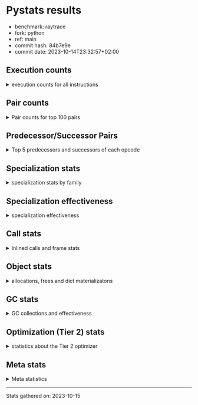 
# Pystats results

- benchmark: raytrace
- fork: python
- ref: main
- commit hash: 84b7e9e
- commit date: 2023-10-14T23:32:57+02:00

## Execution counts

<details>
<summary> execution counts for all instructions </summary>

|Name | Count | Self | Cumulative | Miss ratio | 
|---|---:|---:|---:|---:|
| LOAD_FAST | 607,017,120 | 22.4% | 22.4% |  |
| LOAD_ATTR_INSTANCE_VALUE | 392,369,100 | 14.5% | 36.9% | 0.1% |
| RESUME_CHECK | 172,022,640 | 6.4% | 43.3% |  |
| LOAD_FAST_LOAD_FAST | 147,227,340 | 5.4% | 48.7% |  |
| RETURN_VALUE | 141,958,140 | 5.2% | 54.0% |  |
| BINARY_OP_MULTIPLY_FLOAT | 129,093,900 | 4.8% | 58.7% | 5.4% |
| CALL_PY_EXACT_ARGS | 119,576,560 | 4.4% | 63.2% | 2.4% |
| LOAD_ATTR_METHOD_WITH_VALUES | 117,702,520 | 4.3% | 67.5% | 2.5% |
| STORE_ATTR_INSTANCE_VALUE | 96,107,880 | 3.6% | 71.1% | 0.0% |
| STORE_FAST | 69,370,320 | 2.6% | 73.6% |  |
| BINARY_OP_ADD_FLOAT | 69,208,300 | 2.6% | 76.2% | 8.7% |
| RETURN_CONST | 63,452,700 | 2.3% | 78.5% |  |
| BINARY_OP | 54,801,080 | 2.0% | 80.6% |  |
| BINARY_OP_SUBTRACT_FLOAT | 50,859,000 | 1.9% | 82.4% | 29.7% |
| LOAD_CONST | 49,283,940 | 1.8% | 84.3% |  |
| LOAD_GLOBAL_MODULE | 44,451,880 | 1.6% | 85.9% |  |
| EXIT_INIT_CHECK | 33,388,200 | 1.2% | 87.1% |  |
| CALL_ALLOC_AND_ENTER_INIT | 33,388,200 | 1.2% | 88.4% |  |
| POP_JUMP_IF_FALSE | 32,280,780 | 1.2% | 89.6% |  |
| POP_TOP | 32,090,820 | 1.2% | 90.7% |  |
| FOR_ITER_LIST | 23,964,720 | 0.9% | 91.6% |  |
| JUMP_BACKWARD | 22,059,420 | 0.8% | 92.4% |  |
| INTERPRETER_EXIT | 19,112,340 | 0.7% | 93.2% |  |
| TO_BOOL_BOOL | 18,511,860 | 0.7% | 93.8% |  |
| BINARY_OP_MULTIPLY_INT | 14,192,820 | 0.5% | 94.4% | 60.7% |
| POP_JUMP_IF_NOT_NONE | 13,213,380 | 0.5% | 94.9% |  |
| BINARY_SUBSCR_TUPLE_INT | 13,105,200 | 0.5% | 95.3% |  |
| STORE_FAST_STORE_FAST | 12,617,460 | 0.5% | 95.8% |  |
| COMPARE_OP | 12,344,560 | 0.5% | 96.3% |  |
| UNPACK_SEQUENCE_TWO_TUPLE | 12,297,480 | 0.5% | 96.7% |  |
| BUILD_TUPLE | 8,288,040 | 0.3% | 97.0% |  |
| CALL_BUILTIN_O | 7,703,580 | 0.3% | 97.3% |  |
| PUSH_NULL | 7,609,740 | 0.3% | 97.6% |  |
| LIST_APPEND | 7,327,200 | 0.3% | 97.9% |  |
| LOAD_GLOBAL_BUILTIN | 7,114,740 | 0.3% | 98.1% |  |
| LOAD_ATTR_MODULE | 7,009,600 | 0.3% | 98.4% |  |
| CALL | 6,416,740 | 0.2% | 98.6% |  |
| BINARY_OP_SUBTRACT_INT | 4,877,700 | 0.2% | 98.8% | 7.2% |
| BINARY_OP_ADD_INT | 3,778,740 | 0.1% | 98.9% |  |
| POP_JUMP_IF_TRUE | 3,218,580 | 0.1% | 99.1% |  |
| GET_ITER | 3,117,960 | 0.1% | 99.2% |  |
| UNARY_NEGATIVE | 2,650,380 | 0.1% | 99.3% |  |
| STORE_SUBSCR | 2,400,560 | 0.1% | 99.4% |  |
| COMPARE_OP_FLOAT | 1,964,460 | 0.1% | 99.4% |  |
| BUILD_LIST | 1,836,120 | 0.1% | 99.5% |  |
| SWAP | 1,831,800 | 0.1% | 99.6% |  |
| LOAD_FAST_AND_CLEAR | 1,831,800 | 0.1% | 99.6% |  |
| TO_BOOL | 1,530,440 | 0.1% | 99.7% |  |
| NOP | 1,511,880 | 0.1% | 99.7% |  |
| FOR_ITER_RANGE | 1,212,660 | 0.0% | 99.8% |  |
| COMPARE_OP_INT | 919,980 | 0.0% | 99.8% |  |
| LOAD_ATTR | 832,520 | 0.0% | 99.9% |  |
| LOAD_ATTR_METHOD_NO_DICT | 616,320 | 0.0% | 99.9% |  |
| CALL_LIST_APPEND | 614,760 | 0.0% | 99.9% |  |
| CALL_FUNCTION_EX | 600,180 | 0.0% | 99.9% |  |
| LIST_EXTEND | 600,060 | 0.0% | 99.9% |  |
| CALL_INTRINSIC_1 | 600,060 | 0.0% | 100.0% |  |
| POP_JUMP_IF_NONE | 338,340 | 0.0% | 100.0% |  |
| UNPACK_SEQUENCE_TUPLE | 319,980 | 0.0% | 100.0% |  |
| TO_BOOL_INT | 231,420 | 0.0% | 100.0% |  |
| CALL_BUILTIN_CLASS | 6,240 | 0.0% | 100.0% |  |
| CALL_METHOD_DESCRIPTOR_FAST | 1,560 | 0.0% | 100.0% |  |
| LOAD_GLOBAL | 560 | 0.0% | 100.0% |  |
| CALL_KW | 420 | 0.0% | 100.0% |  |
| STORE_ATTR | 280 | 0.0% | 100.0% |  |
| LOAD_DEREF | 180 | 0.0% | 100.0% |  |
| EXTENDED_ARG | 180 | 0.0% | 100.0% |  |
| TO_BOOL_NONE | 60 | 0.0% | 100.0% |  |
| DICT_MERGE | 60 | 0.0% | 100.0% |  |
| COPY_FREE_VARS | 60 | 0.0% | 100.0% |  |
| BUILD_MAP | 60 | 0.0% | 100.0% |  |


</details>

## Pair counts

<details>
<summary> Pair counts for top 100 pairs </summary>

|Pair | Count | Self | Cumulative | 
|---|---:|---:|---:|
| LOAD_FAST LOAD_ATTR_INSTANCE_VALUE | 364,035,820 | 13.5% | 13.5% |
| LOAD_ATTR_INSTANCE_VALUE LOAD_FAST | 174,327,960 | 6.4% | 19.9% |
| CALL_PY_EXACT_ARGS RESUME_CHECK | 119,521,920 | 4.4% | 24.3% |
| LOAD_ATTR_INSTANCE_VALUE BINARY_OP_MULTIPLY_FLOAT | 118,163,280 | 4.4% | 28.7% |
| LOAD_FAST LOAD_ATTR_METHOD_WITH_VALUES | 106,191,680 | 3.9% | 32.6% |
| RESUME_CHECK LOAD_FAST | 103,860,420 | 3.8% | 36.4% |
| LOAD_FAST_LOAD_FAST STORE_ATTR_INSTANCE_VALUE | 88,383,160 | 3.3% | 39.7% |
| LOAD_ATTR_METHOD_WITH_VALUES CALL_PY_EXACT_ARGS | 62,291,040 | 2.3% | 42.0% |
| STORE_FAST LOAD_FAST | 62,054,940 | 2.3% | 44.3% |
| STORE_ATTR_INSTANCE_VALUE LOAD_FAST_LOAD_FAST | 54,995,040 | 2.0% | 46.3% |
| BINARY_OP_MULTIPLY_FLOAT BINARY_OP_ADD_FLOAT | 52,575,180 | 1.9% | 48.3% |
| LOAD_ATTR_METHOD_WITH_VALUES LOAD_FAST | 41,079,420 | 1.5% | 49.8% |
| BINARY_OP_MULTIPLY_FLOAT LOAD_FAST | 38,641,980 | 1.4% | 51.2% |
| BINARY_OP_ADD_FLOAT LOAD_FAST | 35,208,720 | 1.3% | 52.5% |
| RETURN_VALUE RETURN_VALUE | 34,178,400 | 1.3% | 53.8% |
| STORE_ATTR_INSTANCE_VALUE RETURN_CONST | 33,984,720 | 1.3% | 55.0% |
| RESUME_CHECK LOAD_FAST_LOAD_FAST | 33,476,280 | 1.2% | 56.3% |
| RETURN_CONST EXIT_INIT_CHECK | 33,388,200 | 1.2% | 57.5% |
| EXIT_INIT_CHECK RETURN_VALUE | 33,388,200 | 1.2% | 58.7% |
| CALL_ALLOC_AND_ENTER_INIT RESUME_CHECK | 33,388,200 | 1.2% | 60.0% |
| LOAD_FAST RETURN_VALUE | 32,788,680 | 1.2% | 61.2% |
| LOAD_ATTR_INSTANCE_VALUE BINARY_OP | 32,650,260 | 1.2% | 62.4% |
| RETURN_VALUE POP_TOP | 31,464,180 | 1.2% | 63.6% |
| POP_TOP LOAD_FAST | 30,592,560 | 1.1% | 64.7% |
| BINARY_OP_ADD_FLOAT RETURN_VALUE | 30,513,000 | 1.1% | 65.8% |
| LOAD_FAST CALL_PY_EXACT_ARGS | 30,337,720 | 1.1% | 66.9% |
| LOAD_FAST_LOAD_FAST LOAD_ATTR_INSTANCE_VALUE | 28,322,300 | 1.0% | 68.0% |
| LOAD_ATTR_INSTANCE_VALUE BINARY_OP_SUBTRACT_FLOAT | 27,452,940 | 1.0% | 69.0% |
| BINARY_OP_SUBTRACT_FLOAT LOAD_FAST | 27,133,200 | 1.0% | 70.0% |
| LOAD_FAST LOAD_CONST | 25,189,800 | 0.9% | 70.9% |
| JUMP_BACKWARD FOR_ITER_LIST | 20,853,000 | 0.8% | 71.7% |
| LOAD_GLOBAL_MODULE LOAD_FAST | 20,028,300 | 0.7% | 72.4% |
| BINARY_OP CALL_ALLOC_AND_ENTER_INIT | 19,910,120 | 0.7% | 73.2% |
| CACHE RESUME_CHECK | 19,112,340 | 0.7% | 73.9% |
| RETURN_VALUE STORE_FAST | 19,013,460 | 0.7% | 74.6% |
| RETURN_VALUE INTERPRETER_EXIT | 18,511,860 | 0.7% | 75.3% |
| RETURN_CONST TO_BOOL_BOOL | 18,511,860 | 0.7% | 76.0% |
| POP_JUMP_IF_FALSE LOAD_GLOBAL_MODULE | 18,511,860 | 0.7% | 76.6% |
| BINARY_OP_MULTIPLY_FLOAT LOAD_FAST_LOAD_FAST | 17,957,080 | 0.7% | 77.3% |
| TO_BOOL_BOOL POP_JUMP_IF_FALSE | 17,871,900 | 0.7% | 78.0% |
| RESUME_CHECK RETURN_CONST | 17,871,900 | 0.7% | 78.6% |
| RESUME_CHECK LOAD_GLOBAL_MODULE | 15,577,920 | 0.6% | 79.2% |
| LOAD_GLOBAL_MODULE LOAD_FAST_LOAD_FAST | 15,234,840 | 0.6% | 79.8% |
| LOAD_FAST POP_JUMP_IF_NOT_NONE | 13,213,380 | 0.5% | 80.3% |
| LOAD_CONST BINARY_SUBSCR_TUPLE_INT | 13,105,200 | 0.5% | 80.7% |
| LOAD_CONST COMPARE_OP | 12,341,520 | 0.5% | 81.2% |
| LOAD_ATTR_INSTANCE_VALUE CALL_PY_EXACT_ARGS | 12,297,520 | 0.5% | 81.7% |
| UNPACK_SEQUENCE_TWO_TUPLE STORE_FAST_STORE_FAST | 12,297,480 | 0.5% | 82.1% |
| FOR_ITER_LIST UNPACK_SEQUENCE_TWO_TUPLE | 12,297,480 | 0.5% | 82.6% |
| LOAD_ATTR_INSTANCE_VALUE BINARY_OP_MULTIPLY_INT | 11,781,120 | 0.4% | 83.0% |
| COMPARE_OP POP_JUMP_IF_FALSE | 11,727,360 | 0.4% | 83.4% |
| BINARY_OP STORE_FAST | 11,048,680 | 0.4% | 83.8% |
| BINARY_OP_MULTIPLY_FLOAT BINARY_OP_SUBTRACT_FLOAT | 10,767,780 | 0.4% | 84.2% |
| RETURN_VALUE LOAD_FAST_LOAD_FAST | 10,767,420 | 0.4% | 84.6% |
| LOAD_FAST_LOAD_FAST BINARY_OP_MULTIPLY_FLOAT | 10,767,420 | 0.4% | 85.0% |
| BINARY_OP_SUBTRACT_FLOAT STORE_FAST | 10,737,480 | 0.4% | 85.4% |
| BINARY_OP_SUBTRACT_FLOAT BINARY_OP_SUBTRACT_FLOAT | 10,737,420 | 0.4% | 85.8% |
| POP_JUMP_IF_FALSE RETURN_CONST | 10,355,460 | 0.4% | 86.2% |
| POP_JUMP_IF_NOT_NONE JUMP_BACKWARD | 10,351,380 | 0.4% | 86.6% |
| FOR_ITER_LIST STORE_FAST | 9,497,220 | 0.4% | 86.9% |
| LOAD_CONST LOAD_FAST | 9,276,060 | 0.3% | 87.3% |
| BINARY_OP LOAD_FAST | 9,238,980 | 0.3% | 87.6% |
| BINARY_OP_MULTIPLY_FLOAT CALL_ALLOC_AND_ENTER_INIT | 8,978,540 | 0.3% | 88.0% |
| BINARY_OP_MULTIPLY_INT BINARY_OP_ADD_FLOAT | 8,437,640 | 0.3% | 88.3% |
| LOAD_FAST_LOAD_FAST LOAD_ATTR_METHOD_WITH_VALUES | 7,967,160 | 0.3% | 88.6% |
| LOAD_FAST STORE_ATTR_INSTANCE_VALUE | 7,724,440 | 0.3% | 88.8% |
| RETURN_VALUE LOAD_FAST | 7,330,740 | 0.3% | 89.1% |
| LOAD_FAST BUILD_TUPLE | 7,327,260 | 0.3% | 89.4% |
| STORE_FAST_STORE_FAST LOAD_FAST_LOAD_FAST | 7,327,200 | 0.3% | 89.7% |
| LIST_APPEND JUMP_BACKWARD | 7,327,200 | 0.3% | 89.9% |
| BUILD_TUPLE LIST_APPEND | 7,327,200 | 0.3% | 90.2% |
| BINARY_SUBSCR_TUPLE_INT STORE_FAST | 7,327,200 | 0.3% | 90.5% |
| RETURN_VALUE BINARY_OP | 7,233,180 | 0.3% | 90.7% |
| LOAD_ATTR_METHOD_WITH_VALUES LOAD_CONST | 7,144,620 | 0.3% | 91.0% |
| LOAD_ATTR_MODULE PUSH_NULL | 7,009,540 | 0.3% | 91.3% |
| PUSH_NULL LOAD_FAST | 7,009,500 | 0.3% | 91.5% |
| LOAD_GLOBAL_MODULE LOAD_ATTR_MODULE | 7,009,480 | 0.3% | 91.8% |
| BINARY_OP CALL_PY_EXACT_ARGS | 6,824,640 | 0.3% | 92.0% |
| STORE_ATTR_INSTANCE_VALUE LOAD_FAST | 6,807,300 | 0.3% | 92.3% |
| RETURN_VALUE CALL_BUILTIN_O | 6,593,220 | 0.2% | 92.5% |
| CALL_BUILTIN_O RETURN_VALUE | 6,593,220 | 0.2% | 92.8% |
| LOAD_FAST BINARY_OP | 6,490,300 | 0.2% | 93.0% |
| RETURN_CONST LOAD_FAST | 6,206,880 | 0.2% | 93.2% |
| RETURN_VALUE CALL_PY_EXACT_ARGS | 5,610,360 | 0.2% | 93.5% |
| LOAD_ATTR_METHOD_WITH_VALUES LOAD_GLOBAL_MODULE | 4,970,880 | 0.2% | 93.6% |
| STORE_FAST_STORE_FAST LOAD_FAST | 4,970,280 | 0.2% | 93.8% |
| LOAD_FAST_LOAD_FAST LOAD_FAST | 4,970,280 | 0.2% | 94.0% |
| RETURN_CONST STORE_FAST | 4,744,500 | 0.2% | 94.2% |
| LOAD_GLOBAL_BUILTIN LOAD_CONST | 3,920,040 | 0.1% | 94.3% |
| LOAD_ATTR_INSTANCE_VALUE BINARY_OP_ADD_FLOAT | 3,919,980 | 0.1% | 94.5% |
| LOAD_ATTR_INSTANCE_VALUE LOAD_CONST | 3,711,900 | 0.1% | 94.6% |
| CALL CALL | 3,601,640 | 0.1% | 94.7% |
| LOAD_CONST LOAD_GLOBAL_BUILTIN | 3,600,000 | 0.1% | 94.9% |
| BINARY_OP_MULTIPLY_INT LOAD_FAST | 3,297,240 | 0.1% | 95.0% |
| BINARY_OP BINARY_OP_ADD_FLOAT | 3,056,820 | 0.1% | 95.1% |
| LOAD_FAST_LOAD_FAST LOAD_CONST | 2,898,180 | 0.1% | 95.2% |
| BINARY_SUBSCR_TUPLE_INT LOAD_FAST_LOAD_FAST | 2,879,820 | 0.1% | 95.3% |
| BINARY_SUBSCR_TUPLE_INT BINARY_OP | 2,847,420 | 0.1% | 95.4% |
| LOAD_ATTR_INSTANCE_VALUE BINARY_OP_SUBTRACT_INT | 2,755,080 | 0.1% | 95.5% |
| LOAD_CONST BINARY_OP_ADD_INT | 2,715,900 | 0.1% | 95.6% |


</details>

## Predecessor/Successor Pairs

<details>
<summary> Top 5 predecessors and successors of each opcode </summary>

### CACHE

<details>
<summary> Successors and predecessors for CACHE </summary>

|Predecessors | Count | Percentage | 
|---|---:|---:|

|Successors | Count | Percentage | 
|---|---:|---:|
| RESUME_CHECK | 19,112,340 | 100.0% |


</details>

### EXIT_INIT_CHECK

<details>
<summary> Successors and predecessors for EXIT_INIT_CHECK </summary>

|Predecessors | Count | Percentage | 
|---|---:|---:|
| RETURN_CONST | 33,388,200 | 100.0% |

|Successors | Count | Percentage | 
|---|---:|---:|
| RETURN_VALUE | 33,388,200 | 100.0% |


</details>

### GET_ITER

<details>
<summary> Successors and predecessors for GET_ITER </summary>

|Predecessors | Count | Percentage | 
|---|---:|---:|
| LOAD_ATTR_INSTANCE_VALUE | 1,875,840 | 60.2% |
| LOAD_FAST | 915,960 | 29.4% |
| RETURN_VALUE | 319,980 | 10.3% |
| CALL_BUILTIN_CLASS | 6,180 | 0.2% |

|Successors | Count | Percentage | 
|---|---:|---:|
| FOR_ITER_LIST | 2,195,820 | 70.4% |
| LOAD_FAST_AND_CLEAR | 915,900 | 29.4% |
| FOR_ITER_RANGE | 6,180 | 0.2% |
| EXTENDED_ARG | 60 | 0.0% |


</details>

### INTERPRETER_EXIT

<details>
<summary> Successors and predecessors for INTERPRETER_EXIT </summary>

|Predecessors | Count | Percentage | 
|---|---:|---:|
| RETURN_VALUE | 18,511,860 | 96.9% |
| RETURN_CONST | 600,480 | 3.1% |

|Successors | Count | Percentage | 
|---|---:|---:|


</details>

### NOP

<details>
<summary> Successors and predecessors for NOP </summary>

|Predecessors | Count | Percentage | 
|---|---:|---:|
| POP_JUMP_IF_FALSE | 915,900 | 60.6% |
| POP_JUMP_IF_NOT_NONE | 595,920 | 39.4% |
| POP_TOP | 60 | 0.0% |

|Successors | Count | Percentage | 
|---|---:|---:|
| LOAD_FAST | 1,511,820 | 100.0% |
| LOAD_DEREF | 60 | 0.0% |


</details>

### POP_TOP

<details>
<summary> Successors and predecessors for POP_TOP </summary>

|Predecessors | Count | Percentage | 
|---|---:|---:|
| RETURN_VALUE | 31,464,180 | 98.0% |
| CALL_FUNCTION_EX | 600,000 | 1.9% |
| POP_JUMP_IF_TRUE | 25,800 | 0.1% |
| RETURN_CONST | 780 | 0.0% |
| CALL | 60 | 0.0% |

|Successors | Count | Percentage | 
|---|---:|---:|
| LOAD_FAST | 30,592,560 | 95.3% |
| LOAD_GLOBAL_MODULE | 640,080 | 2.0% |
| JUMP_BACKWARD | 600,360 | 1.9% |
| LOAD_GLOBAL_BUILTIN | 231,460 | 0.7% |
| RETURN_CONST | 25,800 | 0.1% |


</details>

### PUSH_NULL

<details>
<summary> Successors and predecessors for PUSH_NULL </summary>

|Predecessors | Count | Percentage | 
|---|---:|---:|
| LOAD_ATTR_MODULE | 7,009,540 | 92.1% |
| LOAD_ATTR | 600,080 | 7.9% |
| LOAD_DEREF | 120 | 0.0% |

|Successors | Count | Percentage | 
|---|---:|---:|
| LOAD_FAST | 7,009,500 | 92.1% |
| LOAD_FAST_LOAD_FAST | 600,000 | 7.9% |
| CALL | 180 | 0.0% |
| LOAD_CONST | 60 | 0.0% |


</details>

### RETURN_VALUE

<details>
<summary> Successors and predecessors for RETURN_VALUE </summary>

|Predecessors | Count | Percentage | 
|---|---:|---:|
| RETURN_VALUE | 34,178,400 | 24.1% |
| EXIT_INIT_CHECK | 33,388,200 | 23.5% |
| LOAD_FAST | 32,788,680 | 23.1% |
| BINARY_OP_ADD_FLOAT | 30,513,000 | 21.5% |
| CALL_BUILTIN_O | 6,593,220 | 4.6% |

|Successors | Count | Percentage | 
|---|---:|---:|
| RETURN_VALUE | 34,178,400 | 24.1% |
| POP_TOP | 31,464,180 | 22.2% |
| STORE_FAST | 19,013,460 | 13.4% |
| INTERPRETER_EXIT | 18,511,860 | 13.0% |
| LOAD_FAST_LOAD_FAST | 10,767,420 | 7.6% |


</details>

### STORE_SUBSCR

<details>
<summary> Successors and predecessors for STORE_SUBSCR </summary>

|Predecessors | Count | Percentage | 
|---|---:|---:|
| BINARY_OP_ADD_INT | 1,800,000 | 75.0% |
| LOAD_FAST | 600,000 | 25.0% |
| STORE_SUBSCR | 560 | 0.0% |

|Successors | Count | Percentage | 
|---|---:|---:|
| LOAD_GLOBAL_BUILTIN | 1,200,000 | 50.0% |
| RETURN_CONST | 600,000 | 25.0% |
| JUMP_BACKWARD | 600,000 | 25.0% |
| STORE_SUBSCR | 560 | 0.0% |


</details>

### TO_BOOL

<details>
<summary> Successors and predecessors for TO_BOOL </summary>

|Predecessors | Count | Percentage | 
|---|---:|---:|
| LOAD_FAST | 1,530,080 | 100.0% |
| TO_BOOL | 360 | 0.0% |

|Successors | Count | Percentage | 
|---|---:|---:|
| POP_JUMP_IF_FALSE | 1,530,060 | 100.0% |
| TO_BOOL | 360 | 0.0% |
| TO_BOOL_NONE | 20 | 0.0% |


</details>

### UNARY_NEGATIVE

<details>
<summary> Successors and predecessors for UNARY_NEGATIVE </summary>

|Predecessors | Count | Percentage | 
|---|---:|---:|
| LOAD_FAST | 1,530,060 | 57.7% |
| LOAD_GLOBAL_MODULE | 1,120,320 | 42.3% |

|Successors | Count | Percentage | 
|---|---:|---:|
| BINARY_OP | 1,530,060 | 57.7% |
| COMPARE_OP_FLOAT | 1,120,320 | 42.3% |


</details>

### BINARY_OP

<details>
<summary> Successors and predecessors for BINARY_OP </summary>

|Predecessors | Count | Percentage | 
|---|---:|---:|
| LOAD_ATTR_INSTANCE_VALUE | 32,650,260 | 59.6% |
| RETURN_VALUE | 7,233,180 | 13.2% |
| LOAD_FAST | 6,490,300 | 11.8% |
| BINARY_SUBSCR_TUPLE_INT | 2,847,420 | 5.2% |
| LOAD_FAST_LOAD_FAST | 1,833,740 | 3.3% |

|Successors | Count | Percentage | 
|---|---:|---:|
| CALL_ALLOC_AND_ENTER_INIT | 19,910,120 | 36.3% |
| STORE_FAST | 11,048,680 | 20.2% |
| LOAD_FAST | 9,238,980 | 16.9% |
| CALL_PY_EXACT_ARGS | 6,824,640 | 12.5% |
| BINARY_OP_ADD_FLOAT | 3,056,820 | 5.6% |


</details>

### BUILD_LIST

<details>
<summary> Successors and predecessors for BUILD_LIST </summary>

|Predecessors | Count | Percentage | 
|---|---:|---:|
| SWAP | 915,900 | 49.9% |
| LOAD_FAST_LOAD_FAST | 600,000 | 32.7% |
| RESUME_CHECK | 320,040 | 17.4% |
| STORE_ATTR_INSTANCE_VALUE | 60 | 0.0% |
| LOAD_FAST | 60 | 0.0% |

|Successors | Count | Percentage | 
|---|---:|---:|
| SWAP | 915,900 | 49.9% |
| LOAD_FAST | 600,120 | 32.7% |
| STORE_FAST | 319,980 | 17.4% |
| LOAD_FAST_LOAD_FAST | 60 | 0.0% |
| LOAD_DEREF | 60 | 0.0% |


</details>

### BUILD_MAP

<details>
<summary> Successors and predecessors for BUILD_MAP </summary>

|Predecessors | Count | Percentage | 
|---|---:|---:|
| BUILD_TUPLE | 60 | 100.0% |

|Successors | Count | Percentage | 
|---|---:|---:|
| LOAD_FAST | 60 | 100.0% |


</details>

### BUILD_TUPLE

<details>
<summary> Successors and predecessors for BUILD_TUPLE </summary>

|Predecessors | Count | Percentage | 
|---|---:|---:|
| LOAD_FAST | 7,327,260 | 88.4% |
| BINARY_OP_ADD_FLOAT | 953,900 | 11.5% |
| BINARY_OP | 6,040 | 0.1% |
| LOAD_FAST_LOAD_FAST | 480 | 0.0% |
| LOAD_CONST | 360 | 0.0% |

|Successors | Count | Percentage | 
|---|---:|---:|
| LIST_APPEND | 7,327,200 | 88.4% |
| RETURN_VALUE | 959,940 | 11.6% |
| CALL_LIST_APPEND | 480 | 0.0% |
| LOAD_CONST | 360 | 0.0% |
| BUILD_MAP | 60 | 0.0% |


</details>

### CALL

<details>
<summary> Successors and predecessors for CALL </summary>

|Predecessors | Count | Percentage | 
|---|---:|---:|
| CALL | 3,601,640 | 56.1% |
| BINARY_OP_MULTIPLY_INT | 1,049,060 | 16.3% |
| BINARY_OP | 751,040 | 11.7% |
| BINARY_OP_ADD_FLOAT | 694,260 | 10.8% |
| LOAD_FAST | 320,040 | 5.0% |

|Successors | Count | Percentage | 
|---|---:|---:|
| CALL | 3,601,640 | 56.1% |
| LOAD_FAST | 1,800,120 | 28.1% |
| BINARY_OP_ADD_INT | 462,840 | 7.2% |
| STORE_FAST | 320,040 | 5.0% |
| LOAD_GLOBAL_BUILTIN | 231,420 | 3.6% |


</details>

### CALL_FUNCTION_EX

<details>
<summary> Successors and predecessors for CALL_FUNCTION_EX </summary>

|Predecessors | Count | Percentage | 
|---|---:|---:|
| CALL_INTRINSIC_1 | 600,060 | 100.0% |
| LOAD_FAST | 60 | 0.0% |
| DICT_MERGE | 60 | 0.0% |

|Successors | Count | Percentage | 
|---|---:|---:|
| POP_TOP | 600,000 | 100.0% |
| RESUME_CHECK | 120 | 0.0% |
| COPY_FREE_VARS | 60 | 0.0% |


</details>

### CALL_INTRINSIC_1

<details>
<summary> Successors and predecessors for CALL_INTRINSIC_1 </summary>

|Predecessors | Count | Percentage | 
|---|---:|---:|
| LIST_EXTEND | 600,060 | 100.0% |

|Successors | Count | Percentage | 
|---|---:|---:|
| CALL_FUNCTION_EX | 600,060 | 100.0% |


</details>

### CALL_KW

<details>
<summary> Successors and predecessors for CALL_KW </summary>

|Predecessors | Count | Percentage | 
|---|---:|---:|
| LOAD_CONST | 420 | 100.0% |

|Successors | Count | Percentage | 
|---|---:|---:|
| CALL_PY_EXACT_ARGS | 400 | 95.2% |
| CALL | 20 | 4.8% |


</details>

### COMPARE_OP

<details>
<summary> Successors and predecessors for COMPARE_OP </summary>

|Predecessors | Count | Percentage | 
|---|---:|---:|
| LOAD_CONST | 12,341,520 | 100.0% |
| COMPARE_OP | 3,040 | 0.0% |

|Successors | Count | Percentage | 
|---|---:|---:|
| POP_JUMP_IF_FALSE | 11,727,360 | 95.0% |
| POP_JUMP_IF_TRUE | 614,160 | 5.0% |
| COMPARE_OP | 3,040 | 0.0% |


</details>

### COPY_FREE_VARS

<details>
<summary> Successors and predecessors for COPY_FREE_VARS </summary>

|Predecessors | Count | Percentage | 
|---|---:|---:|
| CALL_FUNCTION_EX | 60 | 100.0% |

|Successors | Count | Percentage | 
|---|---:|---:|
| RESUME_CHECK | 60 | 100.0% |


</details>

### DICT_MERGE

<details>
<summary> Successors and predecessors for DICT_MERGE </summary>

|Predecessors | Count | Percentage | 
|---|---:|---:|
| LOAD_FAST | 60 | 100.0% |

|Successors | Count | Percentage | 
|---|---:|---:|
| CALL_FUNCTION_EX | 60 | 100.0% |


</details>

### EXTENDED_ARG

<details>
<summary> Successors and predecessors for EXTENDED_ARG </summary>

|Predecessors | Count | Percentage | 
|---|---:|---:|
| POP_TOP | 60 | 33.3% |
| JUMP_BACKWARD | 60 | 33.3% |
| GET_ITER | 60 | 33.3% |

|Successors | Count | Percentage | 
|---|---:|---:|
| FOR_ITER_RANGE | 120 | 66.7% |
| JUMP_BACKWARD | 60 | 33.3% |


</details>

### JUMP_BACKWARD

<details>
<summary> Successors and predecessors for JUMP_BACKWARD </summary>

|Predecessors | Count | Percentage | 
|---|---:|---:|
| POP_JUMP_IF_NOT_NONE | 10,351,380 | 46.9% |
| LIST_APPEND | 7,327,200 | 33.2% |
| POP_JUMP_IF_TRUE | 1,693,200 | 7.7% |
| STORE_FAST | 867,060 | 3.9% |
| CALL_LIST_APPEND | 614,160 | 2.8% |

|Successors | Count | Percentage | 
|---|---:|---:|
| FOR_ITER_LIST | 20,853,000 | 94.5% |
| FOR_ITER_RANGE | 1,206,360 | 5.5% |
| EXTENDED_ARG | 60 | 0.0% |


</details>

### LIST_APPEND

<details>
<summary> Successors and predecessors for LIST_APPEND </summary>

|Predecessors | Count | Percentage | 
|---|---:|---:|
| BUILD_TUPLE | 7,327,200 | 100.0% |

|Successors | Count | Percentage | 
|---|---:|---:|
| JUMP_BACKWARD | 7,327,200 | 100.0% |


</details>

### LIST_EXTEND

<details>
<summary> Successors and predecessors for LIST_EXTEND </summary>

|Predecessors | Count | Percentage | 
|---|---:|---:|
| LOAD_FAST | 600,000 | 100.0% |
| LOAD_DEREF | 60 | 0.0% |

|Successors | Count | Percentage | 
|---|---:|---:|
| CALL_INTRINSIC_1 | 600,060 | 100.0% |


</details>

### LOAD_ATTR

<details>
<summary> Successors and predecessors for LOAD_ATTR </summary>

|Predecessors | Count | Percentage | 
|---|---:|---:|
| LOAD_FAST | 600,340 | 72.1% |
| LOAD_GLOBAL_MODULE | 231,780 | 27.8% |
| LOAD_ATTR | 280 | 0.0% |
| RETURN_VALUE | 40 | 0.0% |
| LOAD_FAST_LOAD_FAST | 40 | 0.0% |

|Successors | Count | Percentage | 
|---|---:|---:|
| PUSH_NULL | 600,080 | 72.1% |
| BINARY_OP | 231,420 | 27.8% |
| LOAD_ATTR | 280 | 0.0% |
| LOAD_ATTR_METHOD_WITH_VALUES | 220 | 0.0% |
| LOAD_ATTR_INSTANCE_VALUE | 180 | 0.0% |


</details>

### LOAD_CONST

<details>
<summary> Successors and predecessors for LOAD_CONST </summary>

|Predecessors | Count | Percentage | 
|---|---:|---:|
| LOAD_FAST | 25,189,800 | 51.1% |
| LOAD_ATTR_METHOD_WITH_VALUES | 7,144,620 | 14.5% |
| LOAD_GLOBAL_BUILTIN | 3,920,040 | 8.0% |
| LOAD_ATTR_INSTANCE_VALUE | 3,711,900 | 7.5% |
| LOAD_FAST_LOAD_FAST | 2,898,180 | 5.9% |

|Successors | Count | Percentage | 
|---|---:|---:|
| BINARY_SUBSCR_TUPLE_INT | 13,105,200 | 26.6% |
| COMPARE_OP | 12,341,520 | 25.0% |
| LOAD_FAST | 9,276,060 | 18.8% |
| LOAD_GLOBAL_BUILTIN | 3,600,000 | 7.3% |
| BINARY_OP_ADD_INT | 2,715,900 | 5.5% |


</details>

### LOAD_DEREF

<details>
<summary> Successors and predecessors for LOAD_DEREF </summary>

|Predecessors | Count | Percentage | 
|---|---:|---:|
| RESUME_CHECK | 60 | 33.3% |
| NOP | 60 | 33.3% |
| BUILD_LIST | 60 | 33.3% |

|Successors | Count | Percentage | 
|---|---:|---:|
| PUSH_NULL | 120 | 66.7% |
| LIST_EXTEND | 60 | 33.3% |


</details>

### LOAD_FAST

<details>
<summary> Successors and predecessors for LOAD_FAST </summary>

|Predecessors | Count | Percentage | 
|---|---:|---:|
| LOAD_ATTR_INSTANCE_VALUE | 174,327,960 | 28.7% |
| RESUME_CHECK | 103,860,420 | 17.1% |
| STORE_FAST | 62,054,940 | 10.2% |
| LOAD_ATTR_METHOD_WITH_VALUES | 41,079,420 | 6.8% |
| BINARY_OP_MULTIPLY_FLOAT | 38,641,980 | 6.4% |

|Successors | Count | Percentage | 
|---|---:|---:|
| LOAD_ATTR_INSTANCE_VALUE | 364,035,820 | 60.0% |
| LOAD_ATTR_METHOD_WITH_VALUES | 106,191,680 | 17.5% |
| RETURN_VALUE | 32,788,680 | 5.4% |
| CALL_PY_EXACT_ARGS | 30,337,720 | 5.0% |
| LOAD_CONST | 25,189,800 | 4.1% |


</details>

### LOAD_FAST_AND_CLEAR

<details>
<summary> Successors and predecessors for LOAD_FAST_AND_CLEAR </summary>

|Predecessors | Count | Percentage | 
|---|---:|---:|
| LOAD_FAST_AND_CLEAR | 915,900 | 50.0% |
| GET_ITER | 915,900 | 50.0% |

|Successors | Count | Percentage | 
|---|---:|---:|
| SWAP | 915,900 | 50.0% |
| LOAD_FAST_AND_CLEAR | 915,900 | 50.0% |


</details>

### LOAD_FAST_LOAD_FAST

<details>
<summary> Successors and predecessors for LOAD_FAST_LOAD_FAST </summary>

|Predecessors | Count | Percentage | 
|---|---:|---:|
| STORE_ATTR_INSTANCE_VALUE | 54,995,040 | 37.4% |
| RESUME_CHECK | 33,476,280 | 22.7% |
| BINARY_OP_MULTIPLY_FLOAT | 17,957,080 | 12.2% |
| LOAD_GLOBAL_MODULE | 15,234,840 | 10.3% |
| RETURN_VALUE | 10,767,420 | 7.3% |

|Successors | Count | Percentage | 
|---|---:|---:|
| STORE_ATTR_INSTANCE_VALUE | 88,383,160 | 60.0% |
| LOAD_ATTR_INSTANCE_VALUE | 28,322,300 | 19.2% |
| BINARY_OP_MULTIPLY_FLOAT | 10,767,420 | 7.3% |
| LOAD_ATTR_METHOD_WITH_VALUES | 7,967,160 | 5.4% |
| LOAD_FAST | 4,970,280 | 3.4% |


</details>

### LOAD_GLOBAL

<details>
<summary> Successors and predecessors for LOAD_GLOBAL </summary>

|Predecessors | Count | Percentage | 
|---|---:|---:|
| STORE_FAST | 120 | 21.4% |
| LOAD_ATTR_METHOD_WITH_VALUES | 120 | 21.4% |
| RETURN_VALUE | 100 | 17.9% |
| RESUME_CHECK | 80 | 14.3% |
| STORE_ATTR_INSTANCE_VALUE | 60 | 10.7% |

|Successors | Count | Percentage | 
|---|---:|---:|
| LOAD_GLOBAL_MODULE | 460 | 82.1% |
| LOAD_GLOBAL_BUILTIN | 80 | 14.3% |
| LOAD_ATTR | 20 | 3.6% |


</details>

### POP_JUMP_IF_FALSE

<details>
<summary> Successors and predecessors for POP_JUMP_IF_FALSE </summary>

|Predecessors | Count | Percentage | 
|---|---:|---:|
| TO_BOOL_BOOL | 17,871,900 | 55.4% |
| COMPARE_OP | 11,727,360 | 36.3% |
| TO_BOOL | 1,530,060 | 4.7% |
| COMPARE_OP_INT | 919,980 | 2.8% |
| TO_BOOL_INT | 231,420 | 0.7% |

|Successors | Count | Percentage | 
|---|---:|---:|
| LOAD_GLOBAL_MODULE | 18,511,860 | 57.3% |
| RETURN_CONST | 10,355,460 | 32.1% |
| LOAD_CONST | 1,850,040 | 5.7% |
| NOP | 915,900 | 2.8% |
| LOAD_FAST | 647,520 | 2.0% |


</details>

### POP_JUMP_IF_NONE

<details>
<summary> Successors and predecessors for POP_JUMP_IF_NONE </summary>

|Predecessors | Count | Percentage | 
|---|---:|---:|
| LOAD_FAST | 338,340 | 100.0% |

|Successors | Count | Percentage | 
|---|---:|---:|
| LOAD_FAST | 319,980 | 94.6% |
| LOAD_FAST_LOAD_FAST | 18,360 | 5.4% |


</details>

### POP_JUMP_IF_NOT_NONE

<details>
<summary> Successors and predecessors for POP_JUMP_IF_NOT_NONE </summary>

|Predecessors | Count | Percentage | 
|---|---:|---:|
| LOAD_FAST | 13,213,380 | 100.0% |

|Successors | Count | Percentage | 
|---|---:|---:|
| JUMP_BACKWARD | 10,351,380 | 78.3% |
| LOAD_FAST | 2,266,080 | 17.1% |
| NOP | 595,920 | 4.5% |


</details>

### POP_JUMP_IF_TRUE

<details>
<summary> Successors and predecessors for POP_JUMP_IF_TRUE </summary>

|Predecessors | Count | Percentage | 
|---|---:|---:|
| COMPARE_OP_FLOAT | 1,964,460 | 61.0% |
| TO_BOOL_BOOL | 639,960 | 19.9% |
| COMPARE_OP | 614,160 | 19.1% |

|Successors | Count | Percentage | 
|---|---:|---:|
| JUMP_BACKWARD | 1,693,200 | 52.6% |
| LOAD_FAST | 955,620 | 29.7% |
| LOAD_FAST_LOAD_FAST | 543,960 | 16.9% |
| POP_TOP | 25,800 | 0.8% |


</details>

### RETURN_CONST

<details>
<summary> Successors and predecessors for RETURN_CONST </summary>

|Predecessors | Count | Percentage | 
|---|---:|---:|
| STORE_ATTR_INSTANCE_VALUE | 33,984,720 | 53.6% |
| RESUME_CHECK | 17,871,900 | 28.2% |
| POP_JUMP_IF_FALSE | 10,355,460 | 16.3% |
| FOR_ITER_LIST | 614,160 | 1.0% |
| STORE_SUBSCR | 600,000 | 0.9% |

|Successors | Count | Percentage | 
|---|---:|---:|
| EXIT_INIT_CHECK | 33,388,200 | 52.6% |
| TO_BOOL_BOOL | 18,511,860 | 29.2% |
| LOAD_FAST | 6,206,880 | 9.8% |
| STORE_FAST | 4,744,500 | 7.5% |
| INTERPRETER_EXIT | 600,480 | 0.9% |


</details>

### STORE_ATTR

<details>
<summary> Successors and predecessors for STORE_ATTR </summary>

|Predecessors | Count | Percentage | 
|---|---:|---:|
| LOAD_FAST | 200 | 71.4% |
| LOAD_FAST_LOAD_FAST | 80 | 28.6% |

|Successors | Count | Percentage | 
|---|---:|---:|
| STORE_ATTR_INSTANCE_VALUE | 280 | 100.0% |


</details>

### STORE_FAST

<details>
<summary> Successors and predecessors for STORE_FAST </summary>

|Predecessors | Count | Percentage | 
|---|---:|---:|
| RETURN_VALUE | 19,013,460 | 27.4% |
| BINARY_OP | 11,048,680 | 15.9% |
| BINARY_OP_SUBTRACT_FLOAT | 10,737,480 | 15.5% |
| FOR_ITER_LIST | 9,497,220 | 13.7% |
| BINARY_SUBSCR_TUPLE_INT | 7,327,200 | 10.6% |

|Successors | Count | Percentage | 
|---|---:|---:|
| LOAD_FAST | 62,054,940 | 89.5% |
| LOAD_GLOBAL_MODULE | 2,156,060 | 3.1% |
| STORE_FAST | 1,831,800 | 2.6% |
| LOAD_FAST_LOAD_FAST | 934,260 | 1.3% |
| LOAD_CONST | 920,040 | 1.3% |


</details>

### STORE_FAST_STORE_FAST

<details>
<summary> Successors and predecessors for STORE_FAST_STORE_FAST </summary>

|Predecessors | Count | Percentage | 
|---|---:|---:|
| UNPACK_SEQUENCE_TWO_TUPLE | 12,297,480 | 97.5% |
| UNPACK_SEQUENCE_TUPLE | 319,980 | 2.5% |

|Successors | Count | Percentage | 
|---|---:|---:|
| LOAD_FAST_LOAD_FAST | 7,327,200 | 58.1% |
| LOAD_FAST | 4,970,280 | 39.4% |
| STORE_FAST | 319,980 | 2.5% |


</details>

### SWAP

<details>
<summary> Successors and predecessors for SWAP </summary>

|Predecessors | Count | Percentage | 
|---|---:|---:|
| LOAD_FAST_AND_CLEAR | 915,900 | 50.0% |
| BUILD_LIST | 915,900 | 50.0% |

|Successors | Count | Percentage | 
|---|---:|---:|
| FOR_ITER_LIST | 915,900 | 50.0% |
| BUILD_LIST | 915,900 | 50.0% |


</details>

### BINARY_OP_ADD_FLOAT

<details>
<summary> Successors and predecessors for BINARY_OP_ADD_FLOAT </summary>

|Predecessors | Count | Percentage | 
|---|---:|---:|
| BINARY_OP_MULTIPLY_FLOAT | 52,575,180 | 76.0% |
| BINARY_OP_MULTIPLY_INT | 8,437,640 | 12.2% |
| LOAD_ATTR_INSTANCE_VALUE | 3,919,980 | 5.7% |
| BINARY_OP | 3,056,820 | 4.4% |
| LOAD_CONST | 694,260 | 1.0% |

|Successors | Count | Percentage | 
|---|---:|---:|
| LOAD_FAST | 35,208,720 | 50.9% |
| RETURN_VALUE | 30,513,000 | 44.1% |
| CALL_ALLOC_AND_ENTER_INIT | 1,200,000 | 1.7% |
| BUILD_TUPLE | 953,900 | 1.4% |
| CALL | 694,260 | 1.0% |


</details>

### BINARY_OP_ADD_INT

<details>
<summary> Successors and predecessors for BINARY_OP_ADD_INT </summary>

|Predecessors | Count | Percentage | 
|---|---:|---:|
| LOAD_CONST | 2,715,900 | 71.9% |
| LOAD_FAST | 600,000 | 15.9% |
| CALL | 462,840 | 12.2% |

|Successors | Count | Percentage | 
|---|---:|---:|
| STORE_SUBSCR | 1,800,000 | 47.6% |
| LOAD_FAST | 915,900 | 24.2% |
| LOAD_CONST | 831,420 | 22.0% |
| LOAD_GLOBAL_BUILTIN | 231,420 | 6.1% |


</details>

### BINARY_OP_MULTIPLY_FLOAT

<details>
<summary> Successors and predecessors for BINARY_OP_MULTIPLY_FLOAT </summary>

|Predecessors | Count | Percentage | 
|---|---:|---:|
| LOAD_ATTR_INSTANCE_VALUE | 118,163,280 | 91.5% |
| LOAD_FAST_LOAD_FAST | 10,767,420 | 8.3% |
| BINARY_OP_MULTIPLY_INT | 112,140 | 0.1% |
| BINARY_SUBSCR_TUPLE_INT | 32,400 | 0.0% |
| BINARY_OP | 18,620 | 0.0% |

|Successors | Count | Percentage | 
|---|---:|---:|
| BINARY_OP_ADD_FLOAT | 52,575,180 | 40.7% |
| LOAD_FAST | 38,641,980 | 29.9% |
| LOAD_FAST_LOAD_FAST | 17,957,080 | 13.9% |
| BINARY_OP_SUBTRACT_FLOAT | 10,767,780 | 8.3% |
| CALL_ALLOC_AND_ENTER_INIT | 8,978,540 | 7.0% |


</details>

### BINARY_OP_MULTIPLY_INT

<details>
<summary> Successors and predecessors for BINARY_OP_MULTIPLY_INT </summary>

|Predecessors | Count | Percentage | 
|---|---:|---:|
| LOAD_ATTR_INSTANCE_VALUE | 11,781,120 | 83.0% |
| LOAD_CONST | 2,249,080 | 15.8% |
| BINARY_OP | 137,100 | 1.0% |
| BINARY_OP_MULTIPLY_FLOAT | 25,440 | 0.2% |
| LOAD_FAST_LOAD_FAST | 80 | 0.0% |

|Successors | Count | Percentage | 
|---|---:|---:|
| BINARY_OP_ADD_FLOAT | 8,437,640 | 59.5% |
| LOAD_FAST | 3,297,240 | 23.2% |
| CALL | 1,049,060 | 7.4% |
| LOAD_CONST | 600,060 | 4.2% |
| STORE_FAST | 600,000 | 4.2% |


</details>

### BINARY_OP_SUBTRACT_FLOAT

<details>
<summary> Successors and predecessors for BINARY_OP_SUBTRACT_FLOAT </summary>

|Predecessors | Count | Percentage | 
|---|---:|---:|
| LOAD_ATTR_INSTANCE_VALUE | 27,452,940 | 54.0% |
| BINARY_OP_MULTIPLY_FLOAT | 10,767,780 | 21.2% |
| BINARY_OP_SUBTRACT_FLOAT | 10,737,420 | 21.1% |
| LOAD_FAST | 1,200,040 | 2.4% |
| CALL_BUILTIN_O | 416,040 | 0.8% |

|Successors | Count | Percentage | 
|---|---:|---:|
| LOAD_FAST | 27,133,200 | 53.3% |
| STORE_FAST | 10,737,480 | 21.1% |
| BINARY_OP_SUBTRACT_FLOAT | 10,737,420 | 21.1% |
| CALL_PY_EXACT_ARGS | 1,200,000 | 2.4% |
| RETURN_VALUE | 416,040 | 0.8% |


</details>

### BINARY_OP_SUBTRACT_INT

<details>
<summary> Successors and predecessors for BINARY_OP_SUBTRACT_INT </summary>

|Predecessors | Count | Percentage | 
|---|---:|---:|
| LOAD_ATTR_INSTANCE_VALUE | 2,755,080 | 56.5% |
| LOAD_CONST | 1,515,980 | 31.1% |
| LOAD_FAST | 600,000 | 12.3% |
| BINARY_OP | 6,100 | 0.1% |
| BINARY_OP_SUBTRACT_FLOAT | 540 | 0.0% |

|Successors | Count | Percentage | 
|---|---:|---:|
| CALL_ALLOC_AND_ENTER_INIT | 2,658,120 | 54.5% |
| LOAD_FAST | 1,612,860 | 33.1% |
| LOAD_CONST | 600,000 | 12.3% |
| BINARY_OP | 6,240 | 0.1% |
| BINARY_OP_SUBTRACT_FLOAT | 480 | 0.0% |


</details>

### BINARY_SUBSCR_TUPLE_INT

<details>
<summary> Successors and predecessors for BINARY_SUBSCR_TUPLE_INT </summary>

|Predecessors | Count | Percentage | 
|---|---:|---:|
| LOAD_CONST | 13,105,200 | 100.0% |

|Successors | Count | Percentage | 
|---|---:|---:|
| STORE_FAST | 7,327,200 | 55.9% |
| LOAD_FAST_LOAD_FAST | 2,879,820 | 22.0% |
| BINARY_OP | 2,847,420 | 21.7% |
| BINARY_OP_MULTIPLY_FLOAT | 32,400 | 0.2% |
| COMPARE_OP_FLOAT | 18,360 | 0.1% |


</details>

### CALL_ALLOC_AND_ENTER_INIT

<details>
<summary> Successors and predecessors for CALL_ALLOC_AND_ENTER_INIT </summary>

|Predecessors | Count | Percentage | 
|---|---:|---:|
| BINARY_OP | 19,910,120 | 59.6% |
| BINARY_OP_MULTIPLY_FLOAT | 8,978,540 | 26.9% |
| BINARY_OP_SUBTRACT_INT | 2,658,120 | 8.0% |
| BINARY_OP_ADD_FLOAT | 1,200,000 | 3.6% |
| BINARY_OP_SUBTRACT_FLOAT | 320,100 | 1.0% |

|Successors | Count | Percentage | 
|---|---:|---:|
| RESUME_CHECK | 33,388,200 | 100.0% |


</details>

### CALL_BUILTIN_CLASS

<details>
<summary> Successors and predecessors for CALL_BUILTIN_CLASS </summary>

|Predecessors | Count | Percentage | 
|---|---:|---:|
| LOAD_ATTR_INSTANCE_VALUE | 6,040 | 96.8% |
| CALL | 80 | 1.3% |
| LOAD_FAST | 40 | 0.6% |
| LOAD_CONST | 40 | 0.6% |
| BINARY_OP_MULTIPLY_INT | 40 | 0.6% |

|Successors | Count | Percentage | 
|---|---:|---:|
| GET_ITER | 6,180 | 99.0% |
| STORE_FAST | 60 | 1.0% |


</details>

### CALL_BUILTIN_O

<details>
<summary> Successors and predecessors for CALL_BUILTIN_O </summary>

|Predecessors | Count | Percentage | 
|---|---:|---:|
| RETURN_VALUE | 6,593,220 | 85.6% |
| LOAD_ATTR_INSTANCE_VALUE | 694,260 | 9.0% |
| LOAD_FAST | 416,080 | 5.4% |
| CALL | 20 | 0.0% |

|Successors | Count | Percentage | 
|---|---:|---:|
| RETURN_VALUE | 6,593,220 | 85.6% |
| LOAD_CONST | 694,260 | 9.0% |
| BINARY_OP_SUBTRACT_FLOAT | 416,040 | 5.4% |
| STORE_FAST | 60 | 0.0% |


</details>

### CALL_LIST_APPEND

<details>
<summary> Successors and predecessors for CALL_LIST_APPEND </summary>

|Predecessors | Count | Percentage | 
|---|---:|---:|
| LOAD_FAST | 614,280 | 99.9% |
| BUILD_TUPLE | 480 | 0.1% |

|Successors | Count | Percentage | 
|---|---:|---:|
| JUMP_BACKWARD | 614,160 | 99.9% |
| RETURN_CONST | 600 | 0.1% |


</details>

### CALL_METHOD_DESCRIPTOR_FAST

<details>
<summary> Successors and predecessors for CALL_METHOD_DESCRIPTOR_FAST </summary>

|Predecessors | Count | Percentage | 
|---|---:|---:|
| LOAD_CONST | 1,520 | 97.4% |
| CALL | 40 | 2.6% |

|Successors | Count | Percentage | 
|---|---:|---:|
| LOAD_FAST | 1,560 | 100.0% |


</details>

### CALL_PY_EXACT_ARGS

<details>
<summary> Successors and predecessors for CALL_PY_EXACT_ARGS </summary>

|Predecessors | Count | Percentage | 
|---|---:|---:|
| LOAD_ATTR_METHOD_WITH_VALUES | 62,291,040 | 52.1% |
| LOAD_FAST | 30,337,720 | 25.4% |
| LOAD_ATTR_INSTANCE_VALUE | 12,297,520 | 10.3% |
| BINARY_OP | 6,824,640 | 5.7% |
| RETURN_VALUE | 5,610,360 | 4.7% |

|Successors | Count | Percentage | 
|---|---:|---:|
| RESUME_CHECK | 119,521,920 | 100.0% |
| CALL_PY_EXACT_ARGS | 54,640 | 0.0% |


</details>

### COMPARE_OP_FLOAT

<details>
<summary> Successors and predecessors for COMPARE_OP_FLOAT </summary>

|Predecessors | Count | Percentage | 
|---|---:|---:|
| UNARY_NEGATIVE | 1,120,320 | 57.0% |
| LOAD_GLOBAL_MODULE | 825,780 | 42.0% |
| BINARY_SUBSCR_TUPLE_INT | 18,360 | 0.9% |

|Successors | Count | Percentage | 
|---|---:|---:|
| POP_JUMP_IF_TRUE | 1,964,460 | 100.0% |


</details>

### COMPARE_OP_INT

<details>
<summary> Successors and predecessors for COMPARE_OP_INT </summary>

|Predecessors | Count | Percentage | 
|---|---:|---:|
| LOAD_CONST | 919,980 | 100.0% |

|Successors | Count | Percentage | 
|---|---:|---:|
| POP_JUMP_IF_FALSE | 919,980 | 100.0% |


</details>

### FOR_ITER_LIST

<details>
<summary> Successors and predecessors for FOR_ITER_LIST </summary>

|Predecessors | Count | Percentage | 
|---|---:|---:|
| JUMP_BACKWARD | 20,853,000 | 87.0% |
| GET_ITER | 2,195,820 | 9.2% |
| SWAP | 915,900 | 3.8% |

|Successors | Count | Percentage | 
|---|---:|---:|
| UNPACK_SEQUENCE_TWO_TUPLE | 12,297,480 | 51.3% |
| STORE_FAST | 9,497,220 | 39.6% |
| LOAD_FAST | 1,235,880 | 5.2% |
| RETURN_CONST | 614,160 | 2.6% |
| LOAD_GLOBAL_BUILTIN | 319,980 | 1.3% |


</details>

### FOR_ITER_RANGE

<details>
<summary> Successors and predecessors for FOR_ITER_RANGE </summary>

|Predecessors | Count | Percentage | 
|---|---:|---:|
| JUMP_BACKWARD | 1,206,360 | 99.5% |
| GET_ITER | 6,180 | 0.5% |
| EXTENDED_ARG | 120 | 0.0% |

|Successors | Count | Percentage | 
|---|---:|---:|
| STORE_FAST | 1,206,420 | 99.5% |
| JUMP_BACKWARD | 6,000 | 0.5% |
| RETURN_CONST | 60 | 0.0% |
| LOAD_FAST_LOAD_FAST | 60 | 0.0% |
| LOAD_FAST | 60 | 0.0% |


</details>

### LOAD_ATTR_INSTANCE_VALUE

<details>
<summary> Successors and predecessors for LOAD_ATTR_INSTANCE_VALUE </summary>

|Predecessors | Count | Percentage | 
|---|---:|---:|
| LOAD_FAST | 364,035,820 | 92.8% |
| LOAD_FAST_LOAD_FAST | 28,322,300 | 7.2% |
| LOAD_ATTR_INSTANCE_VALUE | 10,800 | 0.0% |
| LOAD_ATTR | 180 | 0.0% |

|Successors | Count | Percentage | 
|---|---:|---:|
| LOAD_FAST | 174,327,960 | 44.4% |
| BINARY_OP_MULTIPLY_FLOAT | 118,163,280 | 30.1% |
| BINARY_OP | 32,650,260 | 8.3% |
| BINARY_OP_SUBTRACT_FLOAT | 27,452,940 | 7.0% |
| CALL_PY_EXACT_ARGS | 12,297,520 | 3.1% |


</details>

### LOAD_ATTR_METHOD_NO_DICT

<details>
<summary> Successors and predecessors for LOAD_ATTR_METHOD_NO_DICT </summary>

|Predecessors | Count | Percentage | 
|---|---:|---:|
| LOAD_FAST | 615,680 | 99.9% |
| LOAD_ATTR_INSTANCE_VALUE | 600 | 0.1% |
| LOAD_ATTR | 40 | 0.0% |

|Successors | Count | Percentage | 
|---|---:|---:|
| LOAD_FAST | 614,280 | 99.7% |
| LOAD_CONST | 1,560 | 0.3% |
| LOAD_FAST_LOAD_FAST | 480 | 0.1% |


</details>

### LOAD_ATTR_METHOD_WITH_VALUES

<details>
<summary> Successors and predecessors for LOAD_ATTR_METHOD_WITH_VALUES </summary>

|Predecessors | Count | Percentage | 
|---|---:|---:|
| LOAD_FAST | 106,191,680 | 90.2% |
| LOAD_FAST_LOAD_FAST | 7,967,160 | 6.8% |
| LOAD_ATTR_INSTANCE_VALUE | 2,170,060 | 1.8% |
| BINARY_OP | 702,720 | 0.6% |
| RETURN_VALUE | 614,240 | 0.5% |

|Successors | Count | Percentage | 
|---|---:|---:|
| CALL_PY_EXACT_ARGS | 62,291,040 | 52.9% |
| LOAD_FAST | 41,079,420 | 34.9% |
| LOAD_CONST | 7,144,620 | 6.1% |
| LOAD_GLOBAL_MODULE | 4,970,880 | 4.2% |
| LOAD_FAST_LOAD_FAST | 2,159,940 | 1.8% |


</details>

### LOAD_ATTR_MODULE

<details>
<summary> Successors and predecessors for LOAD_ATTR_MODULE </summary>

|Predecessors | Count | Percentage | 
|---|---:|---:|
| LOAD_GLOBAL_MODULE | 7,009,480 | 100.0% |
| LOAD_ATTR | 120 | 0.0% |

|Successors | Count | Percentage | 
|---|---:|---:|
| PUSH_NULL | 7,009,540 | 100.0% |
| LOAD_FAST | 60 | 0.0% |


</details>

### LOAD_GLOBAL_BUILTIN

<details>
<summary> Successors and predecessors for LOAD_GLOBAL_BUILTIN </summary>

|Predecessors | Count | Percentage | 
|---|---:|---:|
| LOAD_CONST | 3,600,000 | 50.6% |
| STORE_SUBSCR | 1,200,000 | 16.9% |
| LOAD_GLOBAL_BUILTIN | 694,260 | 9.8% |
| STORE_FAST | 606,040 | 8.5% |
| FOR_ITER_LIST | 319,980 | 4.5% |

|Successors | Count | Percentage | 
|---|---:|---:|
| LOAD_CONST | 3,920,040 | 55.1% |
| LOAD_FAST | 2,500,380 | 35.1% |
| LOAD_GLOBAL_BUILTIN | 694,260 | 9.8% |
| LOAD_FAST_LOAD_FAST | 60 | 0.0% |


</details>

### LOAD_GLOBAL_MODULE

<details>
<summary> Successors and predecessors for LOAD_GLOBAL_MODULE </summary>

|Predecessors | Count | Percentage | 
|---|---:|---:|
| POP_JUMP_IF_FALSE | 18,511,860 | 41.6% |
| RESUME_CHECK | 15,577,920 | 35.0% |
| LOAD_ATTR_METHOD_WITH_VALUES | 4,970,880 | 11.2% |
| LOAD_FAST | 2,593,560 | 5.8% |
| STORE_FAST | 2,156,060 | 4.9% |

|Successors | Count | Percentage | 
|---|---:|---:|
| LOAD_FAST | 20,028,300 | 45.1% |
| LOAD_FAST_LOAD_FAST | 15,234,840 | 34.3% |
| LOAD_ATTR_MODULE | 7,009,480 | 15.8% |
| UNARY_NEGATIVE | 1,120,320 | 2.5% |
| COMPARE_OP_FLOAT | 825,780 | 1.9% |


</details>

### RESUME_CHECK

<details>
<summary> Successors and predecessors for RESUME_CHECK </summary>

|Predecessors | Count | Percentage | 
|---|---:|---:|
| CALL_PY_EXACT_ARGS | 119,521,920 | 69.5% |
| CALL_ALLOC_AND_ENTER_INIT | 33,388,200 | 19.4% |
| CACHE | 19,112,340 | 11.1% |
| CALL_FUNCTION_EX | 120 | 0.0% |
| COPY_FREE_VARS | 60 | 0.0% |

|Successors | Count | Percentage | 
|---|---:|---:|
| LOAD_FAST | 103,860,420 | 60.4% |
| LOAD_FAST_LOAD_FAST | 33,476,280 | 19.5% |
| RETURN_CONST | 17,871,900 | 10.4% |
| LOAD_GLOBAL_MODULE | 15,577,920 | 9.1% |
| LOAD_CONST | 915,900 | 0.5% |


</details>

### STORE_ATTR_INSTANCE_VALUE

<details>
<summary> Successors and predecessors for STORE_ATTR_INSTANCE_VALUE </summary>

|Predecessors | Count | Percentage | 
|---|---:|---:|
| LOAD_FAST_LOAD_FAST | 88,383,160 | 92.0% |
| LOAD_FAST | 7,724,440 | 8.0% |
| STORE_ATTR | 280 | 0.0% |

|Successors | Count | Percentage | 
|---|---:|---:|
| LOAD_FAST_LOAD_FAST | 54,995,040 | 57.2% |
| RETURN_CONST | 33,984,720 | 35.4% |
| LOAD_FAST | 6,807,300 | 7.1% |
| RETURN_VALUE | 319,980 | 0.3% |
| LOAD_CONST | 600 | 0.0% |


</details>

### TO_BOOL_BOOL

<details>
<summary> Successors and predecessors for TO_BOOL_BOOL </summary>

|Predecessors | Count | Percentage | 
|---|---:|---:|
| RETURN_CONST | 18,511,860 | 100.0% |

|Successors | Count | Percentage | 
|---|---:|---:|
| POP_JUMP_IF_FALSE | 17,871,900 | 96.5% |
| POP_JUMP_IF_TRUE | 639,960 | 3.5% |


</details>

### TO_BOOL_INT

<details>
<summary> Successors and predecessors for TO_BOOL_INT </summary>

|Predecessors | Count | Percentage | 
|---|---:|---:|
| BINARY_OP | 231,420 | 100.0% |

|Successors | Count | Percentage | 
|---|---:|---:|
| POP_JUMP_IF_FALSE | 231,420 | 100.0% |


</details>

### TO_BOOL_NONE

<details>
<summary> Successors and predecessors for TO_BOOL_NONE </summary>

|Predecessors | Count | Percentage | 
|---|---:|---:|
| LOAD_FAST | 40 | 66.7% |
| TO_BOOL | 20 | 33.3% |

|Successors | Count | Percentage | 
|---|---:|---:|
| POP_JUMP_IF_FALSE | 60 | 100.0% |


</details>

### UNPACK_SEQUENCE_TUPLE

<details>
<summary> Successors and predecessors for UNPACK_SEQUENCE_TUPLE </summary>

|Predecessors | Count | Percentage | 
|---|---:|---:|
| LOAD_FAST | 319,980 | 100.0% |

|Successors | Count | Percentage | 
|---|---:|---:|
| STORE_FAST_STORE_FAST | 319,980 | 100.0% |


</details>

### UNPACK_SEQUENCE_TWO_TUPLE

<details>
<summary> Successors and predecessors for UNPACK_SEQUENCE_TWO_TUPLE </summary>

|Predecessors | Count | Percentage | 
|---|---:|---:|
| FOR_ITER_LIST | 12,297,480 | 100.0% |

|Successors | Count | Percentage | 
|---|---:|---:|
| STORE_FAST_STORE_FAST | 12,297,480 | 100.0% |


</details>


</details>

## Specialization stats

<details>
<summary> specialization stats by family </summary>

### BINARY_SUBSCR

<details>
<summary> specialization stats for BINARY_SUBSCR family </summary>

|Kind | Count | Ratio | 
|---|---|---|
|          hit |     13105200 | 100.0% |


</details>

### STORE_SUBSCR

<details>
<summary> specialization stats for STORE_SUBSCR family </summary>

|Kind | Count | Ratio | 
|---|---|---|
| specialization.deferred |      2400000 | 100.0% |

#### Specialization attempts

| | Count | Ratio | 
|---|---:|---:|
| Success | 0 | 0.0% |
| Failure | 560 | 100.0% |

|Failure kind | Count | Ratio | 
|---|---:|---:|
| array int | 560 | 100.0% |


</details>

### TO_BOOL

<details>
<summary> specialization stats for TO_BOOL family </summary>

|Kind | Count | Ratio | 
|---|---|---|
| specialization.deferred |      1530060 | 7.5% |
|          hit |     18743340 | 92.5% |

#### Specialization attempts

| | Count | Ratio | 
|---|---:|---:|
| Success | 20 | 5.3% |
| Failure | 360 | 94.7% |

|Failure kind | Count | Ratio | 
|---|---:|---:|
| float | 360 | 100.0% |


</details>

### BINARY_OP

<details>
<summary> specialization stats for BINARY_OP family </summary>

|Kind | Count | Ratio | 
|---|---|---|
| specialization.deferred |     53939600 | 16.5% |
| specialization.deopt |       698520 | 0.2% |
|          hit |    234989400 | 71.9% |
|         miss |     37021060 | 11.3% |

#### Specialization attempts

| | Count | Ratio | 
|---|---:|---:|
| Success | 698,680 | 44.8% |
| Failure | 861,320 | 55.2% |

|Failure kind | Count | Ratio | 
|---|---:|---:|
| subtract different types | 576,380 | 66.9% |
| multiply different types | 162,320 | 18.8% |
| add different types | 115,920 | 13.5% |
| subtract other | 4,200 | 0.5% |
| true divide float | 1,640 | 0.2% |
| true divide different types | 520 | 0.1% |
| add other | 280 | 0.0% |
| remainder | 60 | 0.0% |


</details>

### CALL

<details>
<summary> specialization stats for CALL family </summary>

|Kind | Count | Ratio | 
|---|---|---|
| specialization.deferred |      6414540 | 3.8% |
| specialization.deopt |        54640 | 0.0% |
|          hit |    158395480 | 94.4% |
|         miss |      2895420 | 1.7% |

#### Specialization attempts

| | Count | Ratio | 
|---|---:|---:|
| Success | 55,220 | 97.1% |
| Failure | 1,620 | 2.9% |

|Failure kind | Count | Ratio | 
|---|---:|---:|
| cfunc varargs keywords | 920 | 56.8% |
| class no vectorcall | 620 | 38.3% |
| cfunc noargs | 60 | 3.7% |
| init not simple | 20 | 1.2% |


</details>

### COMPARE_OP

<details>
<summary> specialization stats for COMPARE_OP family </summary>

|Kind | Count | Ratio | 
|---|---|---|
| specialization.deferred |     12341520 | 81.0% |
|          hit |      2884440 | 18.9% |

#### Specialization attempts

| | Count | Ratio | 
|---|---:|---:|
| Success | 0 | 0.0% |
| Failure | 3,040 | 100.0% |

|Failure kind | Count | Ratio | 
|---|---:|---:|
| float long | 3,040 | 100.0% |


</details>

### FOR_ITER

<details>
<summary> specialization stats for FOR_ITER family </summary>

|Kind | Count | Ratio | 
|---|---|---|
|          hit |     25177380 | 100.0% |


</details>

### JUMP_BACKWARD

<details>
<summary> specialization stats for JUMP_BACKWARD family </summary>

|Kind | Count | Ratio | 
|---|---|---|


</details>

### LOAD_ATTR

<details>
<summary> specialization stats for LOAD_ATTR family </summary>

|Kind | Count | Ratio | 
|---|---|---|
| specialization.deferred |       831680 | 0.2% |
| specialization.deopt |        67240 | 0.0% |
|          hit |    514134200 | 99.2% |
|         miss |      3563340 | 0.7% |

#### Specialization attempts

| | Count | Ratio | 
|---|---:|---:|
| Success | 67,800 | 99.6% |
| Failure | 280 | 0.4% |

|Failure kind | Count | Ratio | 
|---|---:|---:|
| method | 140 | 50.0% |
| mutable class | 120 | 42.9% |
| metaclass attribute | 20 | 7.1% |


</details>

### LOAD_GLOBAL

<details>
<summary> specialization stats for LOAD_GLOBAL family </summary>

|Kind | Count | Ratio | 
|---|---|---|
| specialization.deferred |           20 | 0.0% |
|          hit |     51566620 | 100.0% |

#### Specialization attempts

| | Count | Ratio | 
|---|---:|---:|
| Success | 540 | 100.0% |
| Failure | 0 | 0.0% |

|Failure kind | Count | Ratio | 
|---|---:|---:|


</details>

### POP_JUMP_IF_FALSE

<details>
<summary> specialization stats for POP_JUMP_IF_FALSE family </summary>

|Kind | Count | Ratio | 
|---|---|---|


</details>

### POP_JUMP_IF_NONE

<details>
<summary> specialization stats for POP_JUMP_IF_NONE family </summary>

|Kind | Count | Ratio | 
|---|---|---|


</details>

### POP_JUMP_IF_NOT_NONE

<details>
<summary> specialization stats for POP_JUMP_IF_NOT_NONE family </summary>

|Kind | Count | Ratio | 
|---|---|---|


</details>

### POP_JUMP_IF_TRUE

<details>
<summary> specialization stats for POP_JUMP_IF_TRUE family </summary>

|Kind | Count | Ratio | 
|---|---|---|


</details>

### STORE_ATTR

<details>
<summary> specialization stats for STORE_ATTR family </summary>

|Kind | Count | Ratio | 
|---|---|---|
|          hit |     96107640 | 100.0% |
|         miss |          240 | 0.0% |

#### Specialization attempts

| | Count | Ratio | 
|---|---:|---:|
| Success | 280 | 100.0% |
| Failure | 0 | 0.0% |

|Failure kind | Count | Ratio | 
|---|---:|---:|


</details>

### UNPACK_SEQUENCE

<details>
<summary> specialization stats for UNPACK_SEQUENCE family </summary>

|Kind | Count | Ratio | 
|---|---|---|
|          hit |     12617460 | 100.0% |


</details>


</details>

## Specialization effectiveness

<details>
<summary> specialization effectiveness </summary>

|Instructions | Count | Ratio | 
|---|---:|---:|
| Basic | 1,213,324,560 | 44.8% |
| Not specialized | 192,917,300 | 7.1% |
| Specialized | 1,299,743,800 | 48.0% |

### Deferred by instruction

<details>
<summary> deferred by instruction </summary>

|Name | Count | Ratio | 
|---|---:|---:|
| BINARY_OP | 53,939,600 | 69.6% |
| COMPARE_OP | 12,341,520 | 15.9% |
| CALL | 6,414,540 | 8.3% |
| STORE_SUBSCR | 2,400,000 | 3.1% |
| TO_BOOL | 1,530,060 | 2.0% |
| LOAD_ATTR | 831,680 | 1.1% |
| LOAD_GLOBAL | 20 | 0.0% |
| UNPACK_SEQUENCE_TWO_TUPLE | 0 | 0.0% |
| UNPACK_SEQUENCE_TUPLE | 0 | 0.0% |
| UNPACK_SEQUENCE | 0 | 0.0% |


</details>

### Misses by instruction

<details>
<summary> misses by instruction </summary>

|Name | Count | Ratio | 
|---|---:|---:|
| BINARY_OP_SUBTRACT_FLOAT | 15,092,840 | 34.7% |
| BINARY_OP_MULTIPLY_INT | 8,611,440 | 19.8% |
| BINARY_OP_MULTIPLY_FLOAT | 6,926,340 | 15.9% |
| BINARY_OP_ADD_FLOAT | 6,040,640 | 13.9% |
| LOAD_ATTR_METHOD_WITH_VALUES | 2,990,820 | 6.9% |
| CALL_PY_EXACT_ARGS | 2,895,420 | 6.7% |
| LOAD_ATTR_INSTANCE_VALUE | 572,520 | 1.3% |
| BINARY_OP_SUBTRACT_INT | 349,800 | 0.8% |
| STORE_ATTR_INSTANCE_VALUE | 240 | 0.0% |
| UNPACK_SEQUENCE_TWO_TUPLE | 0 | 0.0% |


</details>


</details>

## Call stats

<details>
<summary> Inlined calls and frame stats </summary>

| | Count | Ratio | 
|---|---:|---:|
| Calls to PyEval_EvalDefault | 19,112,340 | 11.1% |
| Calls to Python functions inlined | 152,910,300 | 88.9% |
| Calls via PyEval_EvalFrame (total) | 19,112,340 | 11.1% |
| Calls via PyEval_EvalFrame (vector) | 19,112,340 | 11.1% |
| Calls via PyEval_EvalFrame (generator) | 0 | 0.0% |
| Calls via PyEval_EvalFrame (legacy) | 0 | 0.0% |
| Calls via PyEval_EvalFrame (function vectorcall) | 19,112,340 | 11.1% |
| Calls via PyEval_EvalFrame (build class) | 0 | 0.0% |
| Calls via PyEval_EvalFrame (slot) | 18,511,860 | 10.8% |
| Calls via PyEval_EvalFrame (function ex) | 180 | 0.0% |
| Calls via PyEval_EvalFrame (api) | 0 | 0.0% |
| Calls via PyEval_EvalFrame (method) | 0 | 0.0% |
| Frames pushed | 205,410,840 | 119.4% |
| Frame objects created | 0 | 0.0% |


</details>

## Object stats

<details>
<summary> allocations, frees and dict materializatons </summary>

| | Count | Ratio | 
|---|---:|---:|
| Allocations from freelist | 233,438,920 | 73.3% |
| Frees to freelist | 233,438,960 |  |
| Allocations | 85,159,060 | 26.7% |
| Allocations to 512 bytes | 85,158,940 | 26.7% |
| Allocations to 4 kbytes | 0 | 0.0% |
| Allocations over 4 kbytes | 120 | 0.0% |
| Frees | 86,389,740 |  |
| New values | 480 |  |
| Interpreter increfs | 1,755,403,820 | 96.1% |
| Interpreter decrefs | 1,915,685,480 | 90.8% |
| Increfs | 71,052,364 | 3.9% |
| Decrefs | 194,778,444 | 9.2% |
| Materialize dict (on request) | 0 | 0.0% |
| Materialize dict (new key) | 0 | 0.0% |
| Materialize dict (too big) | 0 | 0.0% |
| Materialize dict (str subclass) | 0 | 0.0% |
| Dematerialize dict | 0 | 0.0% |
| Method cache hits | 4,627,895 |  |
| Method cache misses | 5 |  |
| Method cache collisions | 6 |  |
| Method cache dunder hits | 18,512,719 |  |
| Method cache dunder misses | 1 |  |


</details>

## GC stats

<details>
<summary> GC collections and effectiveness </summary>

|Generation | Collections | Objects collected | Object visits | 
|---:|---:|---:|---:|
| 0 | 0 | 0 | 0 |
| 1 | 0 | 0 | 0 |
| 2 | 0 | 0 | 0 |


</details>

## Optimization (Tier 2) stats

<details>
<summary> statistics about the Tier 2 optimizer </summary>

### Overall stats

<details>
<summary> overall stats </summary>

| | Count | Ratio | 
|---|---:|---:|
| Optimization attempts | 0 |  |
| Traces created | 0 |  |
| Traces executed | 0 |  |
| Uops executed | 0 | 0 |
| Trace stack overflow | 0 |  |
| Trace stack underflow | 0 |  |
| Trace too long | 0 |  |
| Trace too short | 0 |  |
| Inner loop found | 0 |  |
| Recursive call | 0 |  |


</details>

**Trace length histogram**

|Range | Count | Ratio | 
|---|---:|---:|
| <= 1 | 0 |  |

**Optimized trace length histogram**

|Range | Count | Ratio | 
|---|---:|---:|
| <= 1 | 0 |  |

**Trace run length histogram**

|Range | Count | Ratio | 
|---|---:|---:|
| <= 1 | 0 |  |

### Uop stats

<details>
<summary> uop stats </summary>

|Uop | Count | Self | Cumulative | 
|---|---:|---:|---:|


</details>

### Unsupported opcodes

<details>
<summary> unsupported opcodes </summary>

|Opcode | Count | 
|---|---|


</details>


</details>

## Meta stats

<details>
<summary> Meta statistics </summary>

| | Count | 
|---|---:|
| Number of data files | 20 |


</details>

---
Stats gathered on: 2023-10-15
